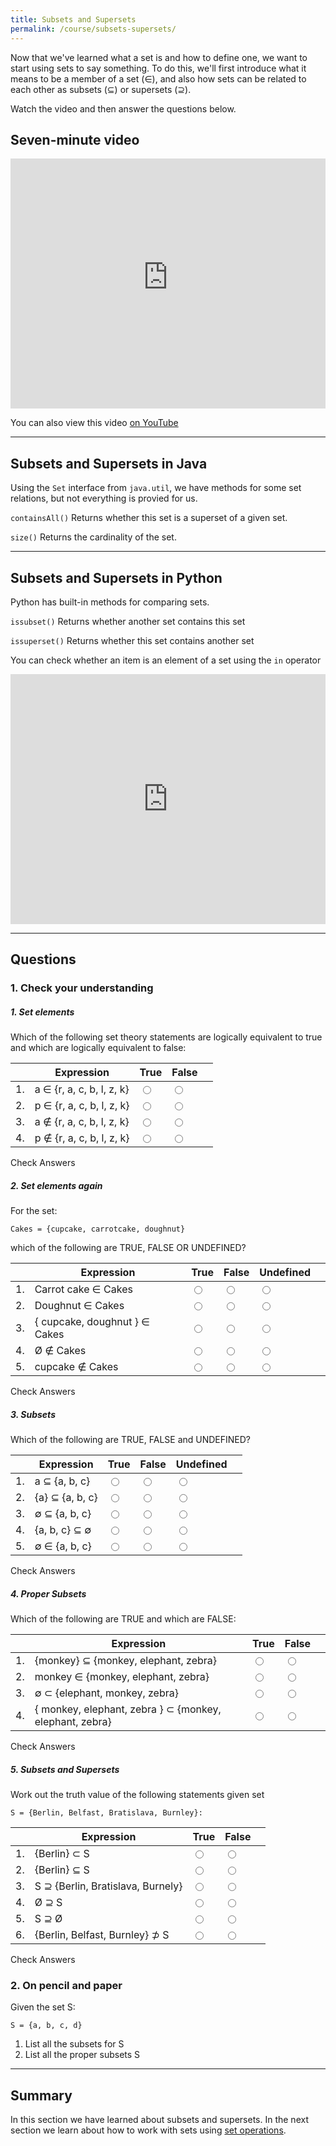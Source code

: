 ```yaml
---
title: Subsets and Supersets
permalink: /course/subsets-supersets/
---
```


Now that we've learned what a set is and how to define one, we want to start using sets to say something. To do this, we'll first introduce what it means to be a member of a set (∈), and also how sets can be related to each other as subsets (⊆) or supersets (⊇).

Watch the video and then answer the questions below.

## Seven-minute video

<iframe width="100%" height="400px" src="https://www.youtube-nocookie.com/embed/YM4dBGJ5Ovk" frameborder="0" allow="accelerometer; autoplay; clipboard-write; encrypted-media; gyroscope; picture-in-picture" allowfullscreen></iframe>

You can also view this video [on YouTube](https://youtu.be/YM4dBGJ5Ovk)

---

## Subsets and Supersets in Java

Using the `Set` interface from `java.util`, we have methods for some set relations, but not everything is provied for us.

`containsAll()` Returns whether this set is a superset of a given set.

`size()` Returns the cardinality of the set.


---

## Subsets and Supersets in Python

Python has built-in methods for comparing sets.

`issubset()` Returns whether another set contains this set

`issuperset()` Returns whether this set contains another set

You can check whether an item is an element of a set using the `in` operator

<iframe height="400px" width="100%" src="https://repl.it/@davidgundry/MathsForCSSetTheorySubsetsSupersetsDemo?lite=true" scrolling="no" frameborder="no" allowtransparency="true" allowfullscreen="true" sandbox="allow-forms allow-pointer-lock allow-popups allow-same-origin allow-scripts allow-modals"></iframe>

---

## Questions

### 1. Check your understanding

##### 1. Set elements

Which of the following set theory statements are logically equivalent to true and which are logically equivalent to false:

|    | Expression | True | False | |
| -- | ---------- | ---- | ----- |--|
| 1. | a ∈ {r, a, c, b, l, z, k}  | <input type="radio" name="q11" id="q11t" data-answer value="t"/> | <input type="radio" name="q11" id="q11f" value="f"/> | <span id="q11c" style="display:inline-block"></span> |
| 2. | p ∈ {r, a, c, b, l, z, k} | <input type="radio" name="q12" id="q12t" value="t"/> | <input type="radio" name="q12" id="q12f" data-answer  value="f"/> | <span id="q12c" style="display:inline-block"></span> |
| 3. | a ∉ {r, a, c, b, l, z, k} | <input type="radio" name="q13" id="q13t" value="t"/> | <input type="radio" name="q13" id="q13f" data-answer  value="f"/> | <span id="q13c" style="display:inline-block"></span> |
| 4. | p ∉ {r, a, c, b, l, z, k} | <input type="radio" name="q14" id="q14t" data-answer  value="t"/> | <input type="radio" name="q14" id="q14f" value="f"/> | <span id="q14c" style="display:inline-block"></span> |

<a class="btn btn-primary" type="submit" onClick="checkAnswers('q1')">Check Answers</a>


##### 2. Set elements again

For the set:

    Cakes = {cupcake, carrotcake, doughnut}

which of the following are TRUE, FALSE OR UNDEFINED?

|    | Expression | True | False | Undefined | |
| -- | ---------- | ---- | ----- | --------- |--|
| 1. | Carrot cake ∈ Cakes | <input type="radio" name="q21" id="q21t" data-answer value="t"/> | <input type="radio" name="q21" id="q21f" value="f"/> | <input type="radio" name="q21" id="q21u" value="u" /> | <span id="q21c" style="display:inline-block"></span> |
| 2. |  Doughnut ∈ Cakes | <input type="radio" name="q22" id="q22t" data-answer value="t"/> | <input type="radio" name="q22" id="q22f" value="f"/> | <input type="radio" name="q22" id="q22u" value="u" /> | <span id="q22c" style="display:inline-block"></span> |
| 3. | { cupcake, doughnut } ∈ Cakes | <input type="radio" name="q23" id="q23t" value="t"/> | <input type="radio" name="q23" id="q23f" value="f"/> | <input type="radio" name="q23" id="q23u" data-answer value="u" /> | <span id="q23c" style="display:inline-block"></span> |
| 4. | Ø ∉ Cakes | <input type="radio" name="q24" id="q24t" value="t"/> | <input type="radio" name="q24" id="q24f" value="f"/> | <input type="radio" name="q24" id="q24u" data-answer value="u" /> | <span id="q24c" style="display:inline-block"></span> |
| 5. | cupcake ∉ Cakes | <input type="radio" name="q25" id="q25t" value="t"/> | <input type="radio" name="q25" id="q25f" data-answer value="f"/> | <input type="radio" name="q25" id="q25u" value="u" /> | <span id="q25c" style="display:inline-block"></span> |

<a class="btn btn-primary" type="submit" onClick="checkAnswers('q2')">Check Answers</a>


##### 3. Subsets

Which of the following are TRUE, FALSE and UNDEFINED?

|    | Expression | True | False | Undefined | |
| -- | ---------- | ---- | ----- | --------- |--|
| 1. | a ⊆ {a, b, c} | <input type="radio" name="q31" id="q31t" value="t"/> | <input type="radio" name="q31" id="q31f" value="f"/> | <input type="radio" name="q31" id="q31u" data-answer value="u" /> | <span id="q31c" style="display:inline-block"></span> |
| 2. | {a} ⊆ {a, b, c} | <input type="radio" name="q32" id="q32t" data-answer value="t"/> | <input type="radio" name="q32" id="q32f" value="f"/> | <input type="radio" name="q32" id="q32u" value="u" /> | <span id="q32c" style="display:inline-block"></span> |
| 3. | ∅ ⊆ {a, b, c} | <input type="radio" name="q33" id="q33t" data-answer value="t"/> | <input type="radio" name="q33" id="q33f" value="f"/> | <input type="radio" name="q33" id="q33u" value="u" /> | <span id="q33c" style="display:inline-block"></span> |
| 4. | {a, b, c} ⊆ ∅ | <input type="radio" name="q34" id="q34t" value="t"/> | <input type="radio" name="q34" id="q34f" data-answer value="f"/> | <input type="radio" name="q34" id="q34u" value="u" /> | <span id="q34c" style="display:inline-block"></span> |
| 5. | ∅ ∈ {a, b, c} | <input type="radio" name="q35" id="q35t" value="t"/> | <input type="radio" name="q35" id="q35f" value="f"/> | <input type="radio" name="q35" id="q35u" data-answer value="u" /> | <span id="q35c" style="display:inline-block"></span> |

<a class="btn btn-primary" type="submit" onClick="checkAnswers('q3')">Check Answers</a>


##### 4. Proper Subsets

Which of the following are TRUE and which are FALSE:

|    | Expression | True | False |  |
| -- | ---------- | ---- | ----- |--|
| 1. | {monkey} ⊆ {monkey, elephant, zebra} | <input type="radio" name="q41" id="q41t" data-answer value="t"/> | <input type="radio" name="q41" id="q41f" value="f"/> | <span id="q41c" style="display:inline-block"></span> |
| 2. | monkey ∈ {monkey, elephant, zebra} | <input type="radio" name="q42" id="q42t" data-answer value="t"/> | <input type="radio" name="q42" id="q42f" value="f"/> | <span id="q42c" style="display:inline-block"></span> |
| 3. | ∅ ⊂ {elephant, monkey, zebra} | <input type="radio" name="q43" id="q43t" data-answer value="t"/> | <input type="radio" name="q43" id="q43f" value="f"/> | <span id="q43c" style="display:inline-block"></span> |
| 4. | { monkey, elephant, zebra } ⊂ {monkey, elephant, zebra} | <input type="radio" name="q44" id="q44t" value="t"/> | <input type="radio" name="q44" data-answer id="q44f" value="f"/> | <span id="q44c" style="display:inline-block"></span> |

<a class="btn btn-primary" type="submit" onClick="checkAnswers('q4')">Check Answers</a>


##### 5. Subsets and Supersets

Work out the truth value of the following statements given set

    S = {Berlin, Belfast, Bratislava, Burnley}:

|    | Expression | True | False |  |
| -- | ---------- | ---- | ----- |--|
| 1. | {Berlin} ⊂ S | <input type="radio" name="q51" id="q51t" data-answer value="t"/> | <input type="radio" name="q51" id="q51f" value="f"/> | <span id="q51c" style="display:inline-block"></span> |
| 2. | {Berlin} ⊆ S | <input type="radio" name="q52" id="q52t" data-answer value="t"/> | <input type="radio" name="q52" id="q52f" value="f"/> | <span id="q52c" style="display:inline-block"></span> |
| 3. | S ⊇ {Berlin, Bratislava, Burnely} | <input type="radio" name="q53" id="q53t" data-answer value="t"/> | <input type="radio" name="q53" id="q53f" value="f"/> | <span id="q53c" style="display:inline-block"></span> |
| 4. | Ø ⊇ S | <input type="radio" name="q54" id="q54t" value="t"/> | <input type="radio" name="q54" id="q54f"  data-answer value="f"/> | <span id="q54c" style="display:inline-block"></span> |
| 5. | S ⊇ Ø | <input type="radio" name="q55" id="q55t" data-answer value="t"/> | <input type="radio" name="q55" id="q55f" value="f"/> | <span id="q55c" style="display:inline-block"></span> |
| 6. | {Berlin, Belfast, Burnley} ⊅ S | <input type="radio" name="q56" id="q56t" data-answer value="t"/> | <input type="radio" name="q56" id="q56f" value="f"/> | <span id="q56c" style="display:inline-block"></span> |

<a class="btn btn-primary" type="submit" onClick="checkAnswers('q5')">Check Answers</a>

<script src="/assets/check.js"></script>

### 2. On pencil and paper

Given the set S:

    S = {a, b, c, d}

1. List all the subsets for S
2. List all the proper subsets S

---

## Summary

In this section we have learned about subsets and supersets. In the next section we learn about how to work with sets using [set operations](./set-operations/).